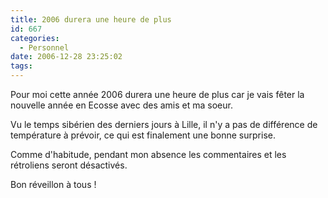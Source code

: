 ```yaml
---
title: 2006 durera une heure de plus
id: 667
categories:
  - Personnel
date: 2006-12-28 23:25:02
tags:
---
```


Pour moi cette année 2006 durera une heure de plus car je vais fêter la nouvelle année en Ecosse avec des amis et ma soeur.

Vu le temps sibérien des derniers jours à Lille, il n'y a pas de différence de température à prévoir, ce qui est finalement une bonne surprise.

Comme d'habitude, pendant mon absence les commentaires et les rétroliens seront désactivés.

Bon réveillon à tous&nbsp;!